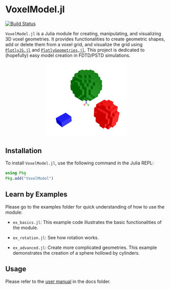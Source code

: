 # VoxelModel.jl

[![Build Status](https://github.com/akjake616/VoxelModel.jl/actions/workflows/CI.yml/badge.svg)](https://github.com/akjake616/VoxelModel.jl/actions/workflows/CI.yml)

`VoxelModel.jl` is a Julia module for creating, manipulating, and visualizing 3D voxel geometries. It provides functionalities to create geometric shapes, add or delete them from a voxel grid, and visualize the grid using [`PlotlyJS.jl`](https://github.com/JuliaPlots/PlotlyJS.jl) and [`PlotlyGeometries,jl`](https://github.com/akjake616/PlotlyGeometries.jl). This project is dedicated to (hopefully) easy model creation in FDTD/PSTD simulations.

<p align="center">
  <img alt="VoxelModel.jl" src="./media/illus.png" width="50%" height="auto" />
</p>

## Installation

To install `VoxelModel.jl`, use the following command in the Julia REPL:

```julia
using Pkg
Pkg.add("VoxelModel")
```

## Learn by Examples

Please go to the examples folder for quick understanding of how to use the module:


- `ex_basics.jl`: This example code illustrates the basic functionalities of the module. 

- `ex_rotation.jl`: See how rotation works.

- `ex_advanced.jl`: Create more complicated geometries. This example demonstrates the creation of a sphere hollowd by cylinders.


## Usage

Please refer to the [user manual](./docs/MANUAL.md) in the docs folder.




